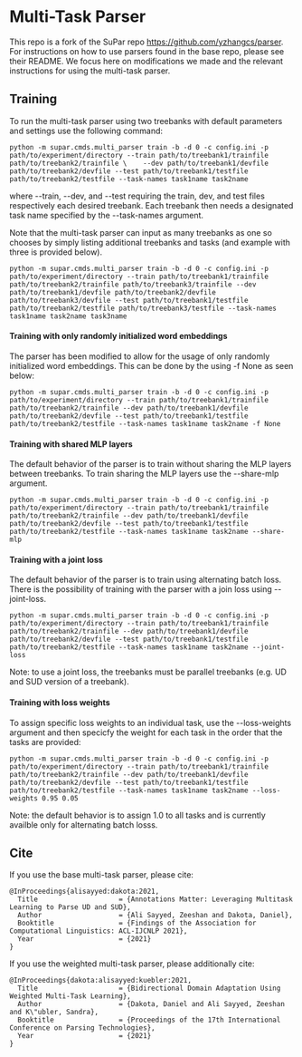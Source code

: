 # Multi-Task Parser
This repo is a fork of the SuPar repo https://github.com/yzhangcs/parser. For instructions on how to use parsers found in the base repo, please see their README. We focus here on modifications we made and the relevant instructions for using the multi-task parser.


## Training
To run the multi-task parser using two treebanks with default parameters and settings use the following command:

    python -m supar.cmds.multi_parser train -b -d 0 -c config.ini -p path/to/experiment/directory --train path/to/treebank1/trainfile path/to/treebank2/trainfile \    --dev path/to/treebank1/devfile path/to/treebank2/devfile --test path/to/treebank1/testfile path/to/treebank2/testfile --task-names task1name task2name

where --train, --dev, and --test requiring the train, dev, and test files respectively each desired treebank. Each treebank then needs a designated task name specified by the --task-names argument.

Note that the multi-task parser can input as many treebanks as one so chooses by simply listing additional treebanks and tasks (and example with three is provided below).

    python -m supar.cmds.multi_parser train -b -d 0 -c config.ini -p path/to/experiment/directory --train path/to/treebank1/trainfile path/to/treebank2/trainfile path/to/treebank3/trainfile --dev path/to/treebank1/devfile path/to/treebank2/devfile path/to/treebank3/devfile --test path/to/treebank1/testfile path/to/treebank2/testfile path/to/treebank3/testfile --task-names task1name task2name task3name


#### Training with only randomly initialized word embeddings

The parser has been modified to allow for the usage of only randomly initialized word embeddings. This can be done by the using -f None as seen below:

    python -m supar.cmds.multi_parser train -b -d 0 -c config.ini -p path/to/experiment/directory --train path/to/treebank1/trainfile path/to/treebank2/trainfile --dev path/to/treebank1/devfile path/to/treebank2/devfile --test path/to/treebank1/testfile path/to/treebank2/testfile --task-names task1name task2name -f None

#### Training with shared MLP layers

The default behavior of the parser is to train without sharing the MLP layers between treebanks. To train sharing the MLP layers use the --share-mlp argument.

    python -m supar.cmds.multi_parser train -b -d 0 -c config.ini -p path/to/experiment/directory --train path/to/treebank1/trainfile path/to/treebank2/trainfile --dev path/to/treebank1/devfile path/to/treebank2/devfile --test path/to/treebank1/testfile path/to/treebank2/testfile --task-names task1name task2name --share-mlp

#### Training with a joint loss

The default behavior of the parser is to train using alternating batch loss. There is the possibility of training with the parser with a join loss using --joint-loss.

    python -m supar.cmds.multi_parser train -b -d 0 -c config.ini -p path/to/experiment/directory --train path/to/treebank1/trainfile path/to/treebank2/trainfile --dev path/to/treebank1/devfile path/to/treebank2/devfile --test path/to/treebank1/testfile path/to/treebank2/testfile --task-names task1name task2name --joint-loss

Note: to use a joint loss, the treebanks must be parallel treebanks (e.g. UD and SUD version of a treebank).

#### Training with loss weights

To assign specific loss weights to an individual task, use the --loss-weights argument and then specicfy the weight for each task in the order that the tasks are provided:

    python -m supar.cmds.multi_parser train -b -d 0 -c config.ini -p path/to/experiment/directory --train path/to/treebank1/trainfile path/to/treebank2/trainfile --dev path/to/treebank1/devfile path/to/treebank2/devfile --test path/to/treebank1/testfile path/to/treebank2/testfile --task-names task1name task2name --loss-weights 0.95 0.05

Note: the default behavior is to assign 1.0 to all tasks and is currently availble only for alternating batch losss.

## Cite

If you use the base multi-task parser, please cite:

```
@InProceedings{alisayyed:dakota:2021,
  Title                    = {Annotations Matter: Leveraging Multitask Learning to Parse UD and SUD},
  Author                   = {Ali Sayyed, Zeeshan and Dakota, Daniel},
  Booktitle                = {Findings of the Association for Computational Linguistics: ACL-IJCNLP 2021},
  Year                     = {2021}
}
```

If you use the weighted multi-task parser, please additionally cite:

```
@InProceedings{dakota:alisayyed:kuebler:2021,
  Title                    = {Bidirectional Domain Adaptation Using Weighted Multi-Task Learning},
  Author                   = {Dakota, Daniel and Ali Sayyed, Zeeshan and K\"ubler, Sandra},
  Booktitle                = {Proceedings of the 17th International Conference on Parsing Technologies},
  Year                     = {2021}
}
```
